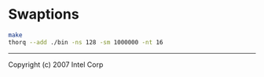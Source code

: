 Swaptions
========
```sh
make
thorq --add ./bin -ns 128 -sm 1000000 -nt 16
```

--------
Copyright (c) 2007 Intel Corp
